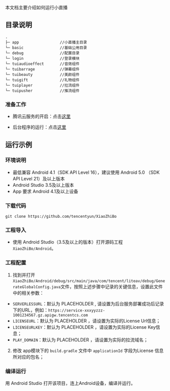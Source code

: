 本文档主要介绍如何运行小直播

## 目录说明
```
.
├─ app                  //小直播主目录
└─ basic                //基础公用目录
└─ debug                //配置目录
└─ login                //登录模块
└─ tuiaudioeffect       //音效组件
└─ tuibarrage           //弹幕组件
└─ tuibeauty            //美颜组件
└─ tuigift              //礼物组件
└─ tuiplayer            //拉流组件
└─ tuipusher            //推流组件
```

### 准备工作

- 腾讯云服务的开启：点击[这里](https://cloud.tencent.com/document/product/454/38625)

- 后台程序的运行：点击[这里](https://cloud.tencent.com/document/product/454/38625)

## 运行示例

### 环境说明
- 最低兼容 Android 4.1（SDK API Level 16），建议使用 Android 5.0 （SDK API Level 21）及以上版本
- Android Studio 3.5及以上版本
- App 要求 Android 4.1及以上设备

### 下载代码

```
git clone https://github.com/tencentyun/XiaoZhiBo
```

### 工程导入
- 使用 Android Studio（3.5及以上的版本）打开源码工程`XiaoZhiBo/Android`。

### 工程配置
1. 找到并打开`XiaoZhiBo/Android/debug/src/main/java/com/tencent/liteav/debug/GenerateGlobalConfig.java`文件，按照上述步骤中记录的关键信息，设置此文件中的相关参数：
  - `SERVERLESSURL`：默认为 PLACEHOLDER , 请设置为后台服务部署成功后记录下的URL，例如：`https://service-xxxyyzzz-1001234567.gz.apigw.tencentcs.com`
  - `LICENSEURL`：默认为 PLACEHOLDER ，请设置为实际的License Url信息；
  - `LICENSEURLKEY`：默认为 PLACEHOLDER ，请设置为实际的License Key信息；
  - `PLAY_DOMAIN`：默认为 PLACEHOLDER ，请设置为实际的拉流域名；
2. 修改 app模块下的 `build.gradle` 文件中 `applicationId` 字段为License 信息所对应的包名；

### 编译运行
用 Android Studio 打开该项目，连上Android设备，编译并运行。

